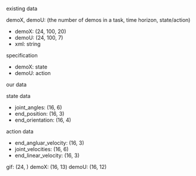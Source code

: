 existing data

demoX, demoU: (the number of demos in a task, time horizon, state/action)

- demoX: (24, 100, 20)
- demoU: (24, 100, 7)
- xml: string

specification

- demoX: state
- demoU: action


our data

state data
- joint_angles: (16, 6)
- end_position: (16, 3)
- end_orientation: (16, 4)

action data
- end_angluar_velocity: (16, 3)
- joint_velocities: (16, 6)
- end_linear_velocity: (16, 3)

gif: (24, )
demoX: (16, 13)
demoU: (16, 12)
